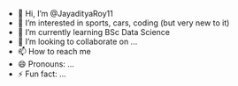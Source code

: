 - 👋 Hi, I’m @JayadityaRoy11
- 👀 I’m interested in sports, cars, coding (but very new to it)
- 🌱 I’m currently learning BSc Data Science
- 💞️ I’m looking to collaborate on ...
- 📫 How to reach me 
- 😄 Pronouns: ...
- ⚡ Fun fact: ...

<!---
JayadityaRoy11/JayadityaRoy11 is a ✨ special ✨ repository because its `README.md` (this file) appears on your GitHub profile.
You can click the Preview link to take a look at your changes.
--->

